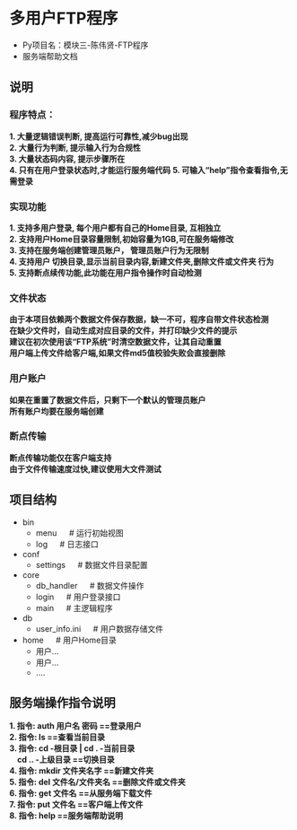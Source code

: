 # 多用户FTP程序
- Py项目名：模块三-陈伟贤-FTP程序
- 服务端帮助文档  

## 说明
### 程序特点：  
**1. 大量逻辑错误判断, 提高运行可靠性,减少bug出现**  
**2. 大量行为判断, 提示输入行为合规性**  
**3. 大量状态码内容, 提示步骤所在**    
**4. 只有在用户登录状态时,才能运行服务端代码**
**5. 可输入“help”指令查看指令,无需登录**

### 实现功能  
**1. 支持多用户登录, 每个用户都有自己的Home目录, 互相独立**  
**2. 支持用户Home目录容量限制,初始容量为1GB,可在服务端修改**  
**3. 支持在服务端创建管理员账户， 管理员账户行为无限制**  
**4. 支持用户 切换目录,显示当前目录内容,新建文件夹,删除文件或文件夹 行为**  
**5. 支持断点续传功能,此功能在用户指令操作时自动检测**  

### 文件状态
**由于本项目依赖两个数据文件保存数据，缺一不可，程序自带文件状态检测**  
**在缺少文件时，自动生成对应目录的文件，并打印缺少文件的提示**  
**建议在初次使用该“FTP系统”时清空数据文件，让其自动重置**  
**用户端上传文件给客户端,如果文件md5值校验失败会直接删除**

### 用户账户
**如果在重置了数据文件后，只剩下一个默认的管理员账户**  
**所有账户均要在服务端创建**  

### 断点传输
**断点传输功能仅在客户端支持**  
**由于文件传输速度过快,建议使用大文件测试**


## 项目结构
- bin
  - menu &emsp;         # 运行初始视图
  - log &emsp;          # 日志接口
- conf
  - settings &emsp;     # 数据文件目录配置
- core
  - db_handler &emsp;   # 数据文件操作
  - login &emsp;        # 用户登录接口
  - main  &emsp;        # 主逻辑程序
- db
  - user_info.ini &emsp; # 用户数据存储文件
- home &emsp;           # 用户Home目录
  - 用户...
  - 用户...
  - ....
  
## 服务端操作指令说明
**1.  指令: auth 用户名 密码     ==登录用户**  
**2.  指令: ls                 ==查看当前目录**  
**3.  指令: cd  -根目录  | cd .  -当前目录**    
 **&emsp;cd ..  -上级目录     ==切换目录**        
**4.  指令: mkdir 文件夹名字     ==新建文件夹**     
**5.  指令: del 文件名/文件夹名   ==删除文件或文件夹**  
**6.  指令: get 文件名          ==从服务端下载文件**  
**7.  指令: put 文件名          ==客户端上传文件**    
**8.  指令: help               ==服务端帮助说明**
  
  